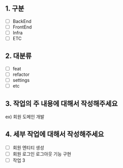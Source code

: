 ## 1. 구분

- [ ] BackEnd
- [ ] FrontEnd
- [ ] Infra
- [ ] ETC

## 2. 대분류

- [ ] feat
- [ ] refactor
- [ ] settings
- [ ] etc

## 3. 작업의 주 내용에 대해서 작성해주세요

ex) 회원 도메인 개발

## 4. 세부 작업에 대해서 작성해주세요

<!-- 추가적인 작업 설명이 있다면 작성해주세요 -->

- [ ] 회원 엔티티 생성
- [ ] 회원 로그인 로그아웃 기능 구현
- [ ] 작업 3
